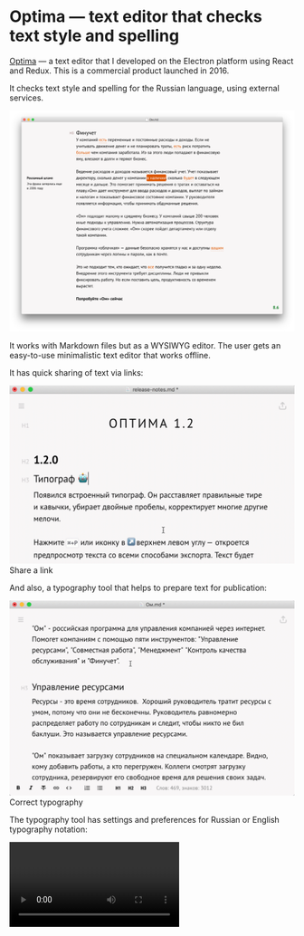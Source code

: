 # Optima — text editor that checks text style and spelling

[Optima](http://getoptima.ru/) — a text editor that I developed on the Electron platform using React and Redux. This is a commercial product launched in 2016.

It checks text style and spelling for the Russian language, using external services.

![optima](images/2024/02/optima.png)

It works with Markdown files but as a WYSIWYG editor. The user gets an easy-to-use minimalistic text editor that works offline.

It has quick sharing of text via links:

![Share a link](/images/2024/02/1-gr4znKtX9UczXlrubHozzA.gif)
Share a link

And also, a typography tool that helps to prepare text for publication:

![Correct typography](/images/2024/02/1-wzER8pmVYopp3dDfgkbfOg.gif)
Correct typography

The typography tool has settings and preferences for Russian or English typography notation:

![](media/2024/02/optima-typography-tool.mp4)